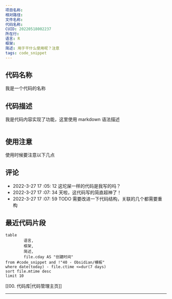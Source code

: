 ```yaml
---
项目名称: 
相对路径: 
文件名称: 
代码名称: 
CUID: 20220518002237
所在行: 
语言: R
框架: 
简述: 用于干什么使用呢？注意
tags: code_snippet
---
```


## 代码名称
我是一个代码的名称
## 代码描述
我是代码内容实现了功能，这里使用 markdown 语法描述
```r

```

## 使用注意
使用时候要注意以下几点

## 评论
- 2022-3-27 17 :05: 12 这坨屎一样的代码是我写的吗？
- 2022-3-27 17 :07: 34 天啦，这代码写的简直超神了！
- 2022-3-27 17 :07: 59 TODO 需要改进一下代码结构，关联的几个都需要重构

## 最近代码片段
```dataview
table
		语言,
 		框架,
		简述,
		file.cday AS "创建时间"
from #code_snippet and !"40 - Obsidian/模板"
where date(today) - file.ctime <=dur(7 days)
sort file.mtime desc
limit 10
```

[[00. 代码库|代码管理主页]]

---


